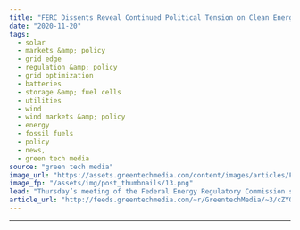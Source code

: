 ```yaml
---
title: "FERC Dissents Reveal Continued Political Tension on Clean Energy Policy"
date: "2020-11-20"
tags: 
  - solar
  - markets &amp; policy
  - grid edge
  - regulation &amp; policy
  - grid optimization
  - batteries
  - storage &amp; fuel cells
  - utilities
  - wind
  - wind markets &amp; policy
  - energy
  - fossil fuels
  - policy
  - news,
  - green tech media
source: "green tech media"
image_url: "https://assets.greentechmedia.com/content/images/articles/FERC_XL.jpg"
image_fp: "/assets/img/post_thumbnails/13.png"
lead: "Thursday’s meeting of the Federal Energy Regulatory Commission started off with expressions of comity between its three commissioners. It ended with another round of dissents from its sole Democrat, who warned of possible legal challenges to FERC dec ..."
article_url: "http://feeds.greentechmedia.com/~r/GreentechMedia/~3/cZYQ1E9M-4U/ferc-votes-reveal-continued-political-tension-on-clean-energy-policy"
---
```


---
